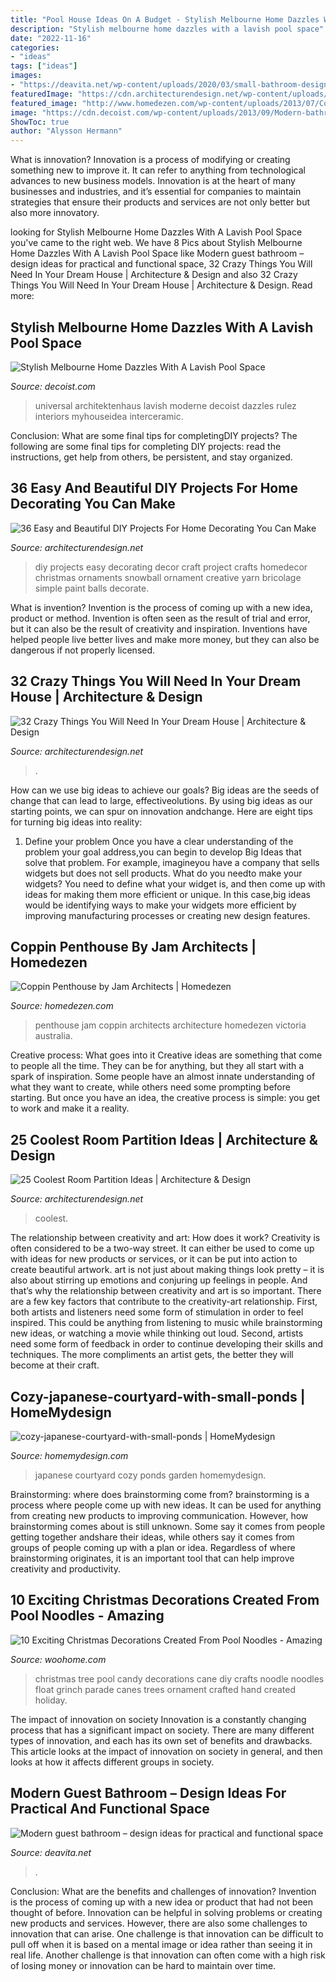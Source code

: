 ```yaml
---
title: "Pool House Ideas On A Budget - Stylish Melbourne Home Dazzles With A Lavish Pool Space"
description: "Stylish melbourne home dazzles with a lavish pool space"
date: "2022-11-16"
categories:
- "ideas"
tags: ["ideas"]
images:
- "https://deavita.net/wp-content/uploads/2020/03/small-bathroom-design-with-walk-in-shower.jpg"
featuredImage: "https://cdn.architecturendesign.net/wp-content/uploads/2014/09/things-in-your-dream-house-23.jpg"
featured_image: "http://www.homedezen.com/wp-content/uploads/2013/07/Coppin-Penthouse-Victoria-Australia-by-Jam-Architecture-13.jpg"
image: "https://cdn.decoist.com/wp-content/uploads/2013/09/Modern-bathroom-at-the-Balaclava-Road-house.jpg"
ShowToc: true
author: "Alysson Hermann"
---
```



What is innovation?
Innovation is a process of modifying or creating something new to improve it. It can refer to anything from technological advances to new business models. Innovation is at the heart of many businesses and industries, and it’s essential for companies to maintain strategies that ensure their products and services are not only better but also more innovatory.

	

		
looking for Stylish Melbourne Home Dazzles With A Lavish Pool Space you've came to the right web. We have 8 Pics about Stylish Melbourne Home Dazzles With A Lavish Pool Space like Modern guest bathroom – design ideas for practical and functional space, 32 Crazy Things You Will Need In Your Dream House | Architecture &amp; Design and also 32 Crazy Things You Will Need In Your Dream House | Architecture &amp; Design. Read more:
		
    
## Stylish Melbourne Home Dazzles With A Lavish Pool Space

<img loading=lazy src="https://cdn.decoist.com/wp-content/uploads/2013/09/Modern-bathroom-at-the-Balaclava-Road-house.jpg" onerror="this.onerror=null;this.src='https://tse3.mm.bing.net/th?id=OIP.UHAcNaRLRjahXT0MeINJGwHaKO&amp;pid=15.1';" alt="Stylish Melbourne Home Dazzles With A Lavish Pool Space">

_Source: decoist.com_

>universal architektenhaus lavish moderne decoist dazzles rulez interiors myhouseidea interceramic. 

	

Conclusion: What are some final tips for completingDIY projects?
The following are some final tips for completing DIY projects: read the instructions, get help from others, be persistent, and stay organized.

    
## 36 Easy And Beautiful DIY Projects For Home Decorating You Can Make

<img loading=lazy src="http://cdn.architecturendesign.net/wp-content/uploads/2015/01/DIY-project-for-homedecor-3.jpg" onerror="this.onerror=null;this.src='https://tse3.mm.bing.net/th?id=OIP.KYeDllPIH8ThtQg5GNFUeQHaHZ&amp;pid=15.1';" alt="36 Easy and Beautiful DIY Projects For Home Decorating You Can Make">

_Source: architecturendesign.net_

>diy projects easy decorating decor craft project crafts homedecor christmas ornaments snowball ornament creative yarn bricolage simple paint balls decorate. 

	

What is invention?
Invention is the process of coming up with a new idea, product or method. Invention is often seen as the result of trial and error, but it can also be the result of creativity and inspiration. Inventions have helped people live better lives and make more money, but they can also be dangerous if not properly licensed.

    
## 32 Crazy Things You Will Need In Your Dream House | Architecture &amp; Design

<img loading=lazy src="https://cdn.architecturendesign.net/wp-content/uploads/2014/09/things-in-your-dream-house-23.jpg" onerror="this.onerror=null;this.src='https://tse2.mm.bing.net/th?id=OIP.qWMCyqGC1OpH777g5cAKLQHaJQ&amp;pid=15.1';" alt="32 Crazy Things You Will Need In Your Dream House | Architecture &amp; Design">

_Source: architecturendesign.net_

>. 

	

How can we use big ideas to achieve our goals?
Big ideas are the seeds of change that can lead to large, effectiveolutions. By using big ideas as our starting points, we can spur on innovation andchange. Here are eight tips for turning big ideas into reality:
1. Define your problem
Once you have a clear understanding of the problem your goal address,you can begin to develop Big Ideas that solve that problem. For example, imagineyou have a company that sells widgets but does not sell products. What do you needto make your widgets? You need to define what your widget is, and then come up with ideas for making them more efficient or unique. In this case,big ideas would be identifying ways to make your widgets more efficient by improving manufacturing processes or creating new design features.


    
## Coppin Penthouse By Jam Architects | Homedezen

<img loading=lazy src="http://www.homedezen.com/wp-content/uploads/2013/07/Coppin-Penthouse-Victoria-Australia-by-Jam-Architecture-13.jpg" onerror="this.onerror=null;this.src='https://tse3.mm.bing.net/th?id=OIP.6PdN69e2ipJoSeoWJH6CQwHaEd&amp;pid=15.1';" alt="Coppin Penthouse by Jam Architects | Homedezen">

_Source: homedezen.com_

>penthouse jam coppin architects architecture homedezen victoria australia. 

	

Creative process: What goes into it
Creative ideas are something that come to people all the time. They can be for anything, but they all start with a spark of inspiration. Some people have an almost innate understanding of what they want to create, while others need some prompting before starting. But once you have an idea, the creative process is simple: you get to work and make it a reality.

    
## 25 Coolest Room Partition Ideas | Architecture &amp; Design

<img loading=lazy src="https://cdn.architecturendesign.net/wp-content/uploads/2014/08/1446.jpg" onerror="this.onerror=null;this.src='https://tse1.mm.bing.net/th?id=OIP.6iDV5z49ztLLQfWfhoEl0AHaJV&amp;pid=15.1';" alt="25 Coolest Room Partition Ideas | Architecture &amp; Design">

_Source: architecturendesign.net_

>coolest. 

	

The relationship between creativity and art: How does it work?
Creativity is often considered to be a two-way street. It can either be used to come up with ideas for new products or services, or it can be put into action to create beautiful artwork. art is not just about making things look pretty – it is also about stirring up emotions and conjuring up feelings in people. And that’s why the relationship between creativity and art is so important.
There are a few key factors that contribute to the creativity-art relationship. First, both artists and listeners need some form of stimulation in order to feel inspired. This could be anything from listening to music while brainstorming new ideas, or watching a movie while thinking out loud. Second, artists need some form of feedback in order to continue developing their skills and techniques. The more compliments an artist gets, the better they will become at their craft.

    
## Cozy-japanese-courtyard-with-small-ponds | HomeMydesign

<img loading=lazy src="https://homemydesign.com/wp-content/uploads/2015/08/cozy-japanese-courtyard-with-small-ponds.jpg" onerror="this.onerror=null;this.src='https://tse1.mm.bing.net/th?id=OIP.Bink_9MKnjxsid4i8hpodAHaJ4&amp;pid=15.1';" alt="cozy-japanese-courtyard-with-small-ponds | HomeMydesign">

_Source: homemydesign.com_

>japanese courtyard cozy ponds garden homemydesign. 

	

Brainstorming: where does brainstorming come from?
brainstorming is a process where people come up with new ideas. It can be used for anything from creating new products to improving communication. However, how brainstorming comes about is still unknown. Some say it comes from people getting together andshare their ideas, while others say it comes from groups of people coming up with a plan or idea. Regardless of where brainstorming originates, it is an important tool that can help improve creativity and productivity.

    
## 10 Exciting Christmas Decorations Created From Pool Noodles - Amazing

<img loading=lazy src="http://www.woohome.com/wp-content/uploads/2017/11/pool-noodle-projects-for-christmas-4.jpg" onerror="this.onerror=null;this.src='https://tse4.mm.bing.net/th?id=OIP.cj1aqKVhHVu8nPQTrZ6CmQHaJ4&amp;pid=15.1';" alt="10 Exciting Christmas Decorations Created From Pool Noodles - Amazing">

_Source: woohome.com_

>christmas tree pool candy decorations cane diy crafts noodle noodles float grinch parade canes trees ornament crafted hand created holiday. 

	

The impact of innovation on society
Innovation is a constantly changing process that has a significant impact on society. There are many different types of innovation, and each has its own set of benefits and drawbacks. This article looks at the impact of innovation on society in general, and then looks at how it affects different groups in society.

    
## Modern Guest Bathroom – Design Ideas For Practical And Functional Space

<img loading=lazy src="https://deavita.net/wp-content/uploads/2020/03/small-bathroom-design-with-walk-in-shower.jpg" onerror="this.onerror=null;this.src='https://tse2.mm.bing.net/th?id=OIP.erM_NHmsd1Yeofb8E-GjtAHaLH&amp;pid=15.1';" alt="Modern guest bathroom – design ideas for practical and functional space">

_Source: deavita.net_

>. 

	

Conclusion: What are the benefits and challenges of innovation?
Invention is the process of coming up with a new idea or product that had not been thought of before. Innovation can be helpful in solving problems or creating new products and services. However, there are also some challenges to innovation that can arise. One challenge is that innovation can be difficult to pull off when it is based on a mental image or idea rather than seeing it in real life. Another challenge is that innovation can often come with a high risk of losing money or innovation can be hard to maintain over time.

